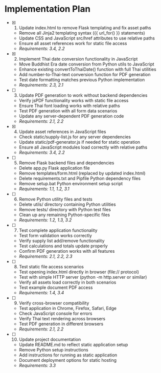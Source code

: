 # Implementation Plan

- [x] 1. Update index.html to remove Flask templating and fix asset paths


  - Remove all Jinja2 templating syntax ({{ url_for() }} statements)
  - Update CSS and JavaScript src/href attributes to use relative paths
  - Ensure all asset references work for static file access
  - _Requirements: 3.4, 2.2_

- [x] 2. Implement Thai date conversion functionality in JavaScript
  - Move Buddhist Era date conversion from Python utils to JavaScript
  - Enhance existing convertToThaiDate() function with full Thai utilities
  - Add number-to-Thai-text conversion function for PDF generation
  - Test date formatting matches previous Python implementation
  - _Requirements: 2.3, 2.1_

- [ ] 3. Update PDF generation to work without backend dependencies
  - Verify jsPDF functionality works with static file access
  - Ensure Thai font loading works with relative paths
  - Test PDF generation with all form data scenarios
  - Update any server-dependent PDF generation code
  - _Requirements: 2.1, 2.2_

- [x] 4. Update asset references in JavaScript files

  - Check static/supply-list.js for any server dependencies
  - Update static/pdf-generator.js if needed for static operation
  - Ensure all JavaScript modules load correctly with relative paths
  - _Requirements: 3.4, 2.2_

- [ ] 5. Remove Flask backend files and dependencies
  - Delete app.py Flask application file
  - Remove templates/form.html (replaced by updated index.html)
  - Delete requirements.txt and Pipfile Python dependency files
  - Remove setup.bat Python environment setup script
  - _Requirements: 1.1, 1.2, 3.1_

- [ ] 6. Remove Python utility files and tests
  - Delete utils/ directory containing Python utilities
  - Remove tests/ directory with Python test files
  - Clean up any remaining Python-specific files
  - _Requirements: 1.2, 1.3, 3.2_

- [ ] 7. Test complete application functionality
  - Test form validation works correctly
  - Verify supply list add/remove functionality
  - Test calculations and totals update properly
  - Confirm PDF generation works with all features
  - _Requirements: 2.1, 2.2, 2.3_

- [ ] 8. Test static file access scenarios
  - Test opening index.html directly in browser (file:// protocol)
  - Test with simple HTTP server (python -m http.server or similar)
  - Verify all assets load correctly in both scenarios
  - Test example document PDF access
  - _Requirements: 1.4, 3.4_

- [ ] 9. Verify cross-browser compatibility
  - Test application in Chrome, Firefox, Safari, Edge
  - Check JavaScript console for errors
  - Verify Thai text rendering across browsers
  - Test PDF generation in different browsers
  - _Requirements: 2.1, 2.2_

- [ ] 10. Update project documentation
  - Update README.md to reflect static application setup
  - Remove Python setup instructions
  - Add instructions for running as static application
  - Document deployment options for static hosting
  - _Requirements: 3.3_